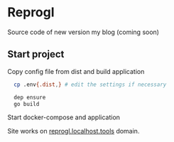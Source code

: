 # Reprogl

Source code of new version my blog (coming soon)

## Start project

Copy config file from dist and build application

```bash
  cp .env{.dist,} # edit the settings if necessary

  dep ensure
  go build
```

Start docker-compose and application

Site works on [reprogl.localhost.tools](https://reprogl.localhost.tools/) domain.
